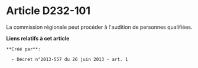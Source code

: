 # Article D232-101

La commission régionale peut procéder à l'audition de personnes qualifiées.

**Liens relatifs à cet article**

	**Créé par**:

	  - Décret n°2013-557 du 26 juin 2013 - art. 1
